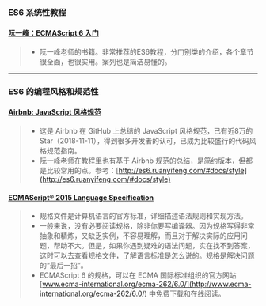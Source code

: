 ### ES6 系统性教程

#### [阮一峰：ECMAScript 6 入门](http://es6.ruanyifeng.com/)

> - 阮一峰老师的书籍。非常推荐的ES6教程，分门别类的介绍，各个章节很全面，也很实用。案列也是简洁易懂的。




------

### ES6 的编程风格和规范性

#### [Airbnb: JavaScript 风格规范](https://github.com/airbnb/javascript)

> - 这是 Airbnb 在 GitHub 上总结的 JavaScript 风格规范，已有近8万的 Star（2018-11-11），得到很多开发者的认可，已成为比较盛行的代码风格规范指南。
> - 阮一峰老师在教程里也有基于 Airbnb 规范的总结，是简约版本，但都是比较常用的点。参考：[http://es6.ruanyifeng.com/#docs/style](http://es6.ruanyifeng.com/#docs/style)


#### [ECMAScript® 2015 Language Specification](http://www.ecma-international.org/ecma-262/6.0/)

> - 规格文件是计算机语言的官方标准，详细描述语法规则和实现方法。
> - 一般来说，没有必要阅读规格，除非你要写编译器。因为规格写得非常抽象和精炼，又缺乏实例，不容易理解，而且对于解决实际的应用问题，帮助不大。但是，如果你遇到疑难的语法问题，实在找不到答案，这时可以去查看规格文件，了解语言标准是怎么说的。规格是解决问题的“最后一招”。
> - ECMAScript 6 的规格，可以在 ECMA 国际标准组织的官方网站[www.ecma-international.org/ecma-262/6.0/](http://www.ecma-international.org/ecma-262/6.0/) 中免费下载和在线阅读。


